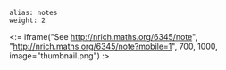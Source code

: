 ````
alias: notes
weight: 2
````

<:= iframe("See http://nrich.maths.org/6345/note", "http://nrich.maths.org/6345/note?mobile=1", 700, 1000, image="thumbnail.png") :>